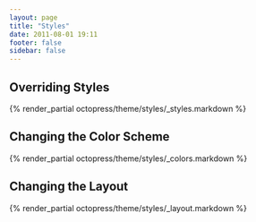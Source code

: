 ```yaml
---
layout: page
title: "Styles"
date: 2011-08-01 19:11
footer: false
sidebar: false
---
```


<h2 id="overriding_styles">Overriding Styles</h2>
{% render_partial octopress/theme/styles/_styles.markdown %}

<h2 id="customizing_styles">Changing the Color Scheme</h2>
{% render_partial octopress/theme/styles/_colors.markdown %}

<h2 id="changing_layout">Changing the Layout</h2>
{% render_partial octopress/theme/styles/_layout.markdown %}
